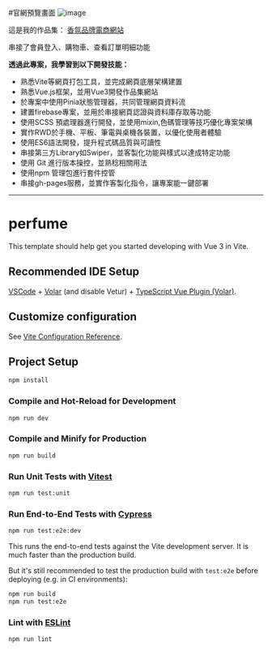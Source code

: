 #官網預覽畫面 
![image]([https://github.com/zzliou/Das-Parfum/blob/157f52dc148514a4b755f56f547bb0d1d353d2cd/%E6%9C%AA%E5%91%BD%E5%90%8D.jpg])


這是我的作品集： [香氛品牌電商網站](https://zzliou.github.io/Das-Parfum/#/home)

串接了會員登入、購物車、查看訂單明細功能

**透過此專案，我學習到以下開發技能：**

* 熟悉Vite等網頁打包工具，並完成網頁底層架構建置
* 熟悉Vue.js框架，並用Vue3開發作品集網站
* 於專案中使用Pinia狀態管理器，共同管理網頁資料流
* 建置firebase專案，並用於串接網頁認證與資料庫存取等功能
* 使用SCSS 預處理器進行開發，並使用mixin,色碼管理等技巧優化專案架構
* 實作RWD於手機、平板、筆電與桌機各裝置，以優化使用者體驗
* 使用ES6語法開發，提升程式碼品質與可讀性
* 串接第三方Library如Swiper，並客製化功能與樣式以達成特定功能
* 使用 Git 進行版本操控，並熟稔相關用法
* 使用npm 管理包進行套件控管
* 串接gh-pages服務，並實作客製化指令，讓專案能一鍵部署
---
# perfume

This template should help get you started developing with Vue 3 in Vite.

## Recommended IDE Setup

[VSCode](https://code.visualstudio.com/) + [Volar](https://marketplace.visualstudio.com/items?itemName=Vue.volar) (and disable Vetur) + [TypeScript Vue Plugin (Volar)](https://marketplace.visualstudio.com/items?itemName=Vue.vscode-typescript-vue-plugin).

## Customize configuration

See [Vite Configuration Reference](https://vitejs.dev/config/).

## Project Setup

```sh
npm install
```

### Compile and Hot-Reload for Development

```sh
npm run dev
```

### Compile and Minify for Production

```sh
npm run build
```

### Run Unit Tests with [Vitest](https://vitest.dev/)

```sh
npm run test:unit
```

### Run End-to-End Tests with [Cypress](https://www.cypress.io/)

```sh
npm run test:e2e:dev
```

This runs the end-to-end tests against the Vite development server.
It is much faster than the production build.

But it's still recommended to test the production build with `test:e2e` before deploying (e.g. in CI environments):

```sh
npm run build
npm run test:e2e
```

### Lint with [ESLint](https://eslint.org/)

```sh
npm run lint
```


